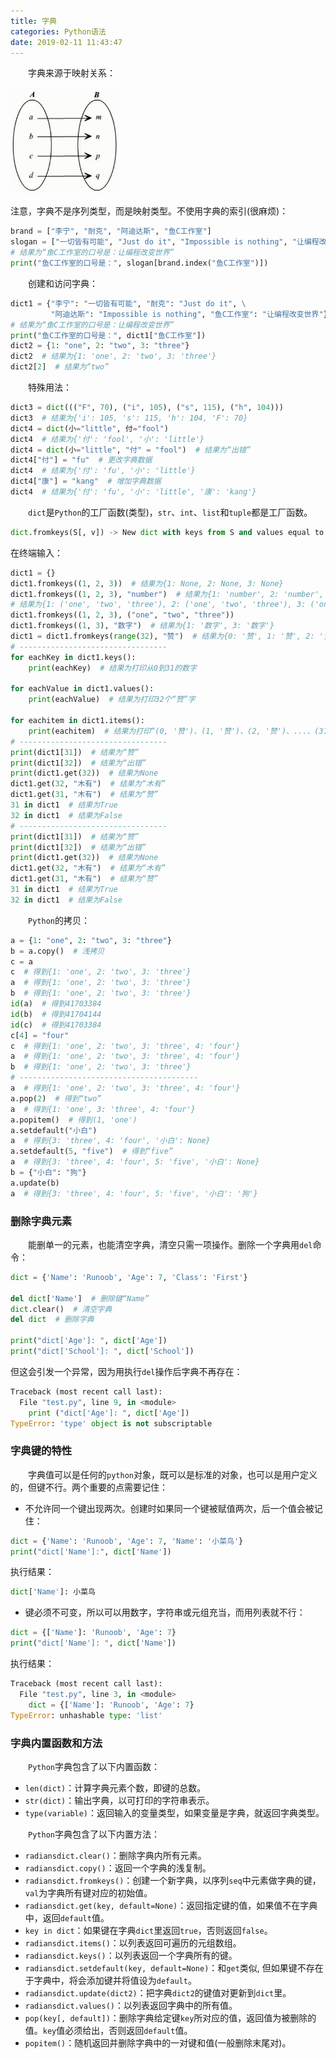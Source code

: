 ```yaml
---
title: 字典
categories: Python语法
date: 2019-02-11 11:43:47
---
```

&emsp;&emsp;字典来源于映射关系：<!--more-->

<img src="./字典/1.jpg" height="170" width="173">

注意，字典不是序列类型，而是映射类型。不使用字典的索引(很麻烦)：

``` python
brand = ["李宁", "耐克", "阿迪达斯", "鱼C工作室"]
slogan = ["一切皆有可能", "Just do it", "Impossible is nothing", "让编程改变世界"]
# 结果为“鱼C工作室的口号是：让编程改变世界”
print("鱼C工作室的口号是：", slogan[brand.index("鱼C工作室")])
```

&emsp;&emsp;创建和访问字典：

``` python
dict1 = {"李宁": "一切皆有可能", "耐克": "Just do it", \
         "阿迪达斯": "Impossible is nothing", "鱼C工作室": "让编程改变世界"}
# 结果为“鱼C工作室的口号是：让编程改变世界”
print("鱼C工作室的口号是：", dict1["鱼C工作室"])
dict2 = {1: "one", 2: "two", 3: "three"}
dict2  # 结果为{1: 'one', 2: 'two', 3: 'three'}
dict2[2]  # 结果为“two”
```

&emsp;&emsp;特殊用法：

``` python
dict3 = dict((("F", 70), ("i", 105), ("s", 115), ("h", 104)))
dict3  # 结果为{'i': 105, 's': 115, 'h': 104, 'F': 70}
dict4 = dict(小="little", 付="fool")
dict4  # 结果为{'付': 'fool', '小': 'little'}
dict4 = dict(小="little", "付" = "fool")  # 结果为“出错”
dict4["付"] = "fu"  # 更改字典数据
dict4  # 结果为{'付': 'fu', '小': 'little'}
dict4["康"] = "kang"  # 增加字典数据
dict4  # 结果为{'付': 'fu', '小': 'little', '康': 'kang'}
```

&emsp;&emsp;`dict`是`Python`的工厂函数(类型)，`str`、`int`、`list`和`tuple`都是工厂函数。

``` python
dict.fromkeys(S[, v]) -> New dict with keys from S and values equal to v(v defaults to None)
```

在终端输入：

``` python
dict1 = {}
dict1.fromkeys((1, 2, 3))  # 结果为{1: None, 2: None, 3: None}
dict1.fromkeys((1, 2, 3), "number")  # 结果为{1: 'number', 2: 'number', 3: 'number'}
# 结果为{1: ('one', 'two', 'three'), 2: ('one', 'two', 'three'), 3: ('one', 'two', 'three')}
dict1.fromkeys((1, 2, 3), ("one", "two", "three"))
dict1.fromkeys((1, 3), "数字")  # 结果为{1: '数字', 3: '数字'}
dict1 = dict1.fromkeys(range(32), "赞")  # 结果为{0: '赞', 1: '赞', 2: '赞', 3: '赞', ..., 30: '赞', 31: '赞'}
# ---------------------------------
for eachKey in dict1.keys():
    print(eachKey)  # 结果为打印从0到31的数字

for eachValue in dict1.values():
    print(eachValue)  # 结果为打印32个“赞”字

for eachitem in dict1.items():
    print(eachitem)  # 结果为打印“(0, '赞')、(1, '赞')、(2, '赞')、...、(31, '赞')”
# ---------------------------------
print(dict1[31])  # 结果为“赞”
print(dict1[32])  # 结果为“出错”
print(dict1.get(32))  # 结果为None
dict1.get(32, "木有")  # 结果为“木有”
dict1.get(31, "木有")  # 结果为“赞”
31 in dict1  # 结果为True
32 in dict1  # 结果为False
# ---------------------------------
print(dict1[31])  # 结果为“赞”
print(dict1[32])  # 结果为“出错”
print(dict1.get(32))  # 结果为None
dict1.get(32, "木有")  # 结果为“木有”
dict1.get(31, "木有")  # 结果为“赞”
31 in dict1  # 结果为True
32 in dict1  # 结果为False
```

&emsp;&emsp;`Python`的拷贝：

``` python
a = {1: "one", 2: "two", 3: "three"}
b = a.copy()  # 浅拷贝
c = a
c  # 得到{1: 'one', 2: 'two', 3: 'three'}
a  # 得到{1: 'one', 2: 'two', 3: 'three'}
b  # 得到{1: 'one', 2: 'two', 3: 'three'}
id(a)  # 得到41703384
id(b)  # 得到41704144
id(c)  # 得到41703384
c[4] = "four"
c  # 得到{1: 'one', 2: 'two', 3: 'three', 4: 'four'}
a  # 得到{1: 'one', 2: 'two', 3: 'three', 4: 'four'}
b  # 得到{1: 'one', 2: 'two', 3: 'three'}
# ----------------------------------------
a  # 得到{1: 'one', 2: 'two', 3: 'three', 4: 'four'}
a.pop(2)  # 得到“two”
a  # 得到{1: 'one', 3: 'three', 4: 'four'}
a.popitem()  # 得到(1, 'one')
a.setdefault("小白")
a  # 得到{3: 'three', 4: 'four', '小白': None}
a.setdefault(5, "five")  # 得到“five”
a  # 得到{3: 'three', 4: 'four', 5: 'five', '小白': None}
b = {"小白": "狗"}
a.update(b)
a  # 得到{3: 'three', 4: 'four', 5: 'five', '小白': '狗'}
```

### 删除字典元素

&emsp;&emsp;能删单一的元素，也能清空字典，清空只需一项操作。删除一个字典用`del`命令：

``` python
dict = {'Name': 'Runoob', 'Age': 7, 'Class': 'First'}

del dict['Name']  # 删除键“Name”
dict.clear()  # 清空字典
del dict  # 删除字典

print("dict['Age']: ", dict['Age'])
print("dict['School']: ", dict['School'])
```

但这会引发一个异常，因为用执行`del`操作后字典不再存在：

``` python
Traceback (most recent call last):
  File "test.py", line 9, in <module>
    print ("dict['Age']: ", dict['Age'])
TypeError: 'type' object is not subscriptable
```

### 字典键的特性

&emsp;&emsp;字典值可以是任何的`python`对象，既可以是标准的对象，也可以是用户定义的，但键不行。两个重要的点需要记住：

- 不允许同一个键出现两次。创建时如果同一个键被赋值两次，后一个值会被记住：

``` python
dict = {'Name': 'Runoob', 'Age': 7, 'Name': '小菜鸟'}
print("dict['Name']:", dict['Name'])
```

执行结果：

``` python
dict['Name']: 小菜鸟
```

- 键必须不可变，所以可以用数字，字符串或元组充当，而用列表就不行：

``` python
dict = {['Name']: 'Runoob', 'Age': 7}
print("dict['Name']: ", dict['Name'])
```

执行结果：

``` python
Traceback (most recent call last):
  File "test.py", line 3, in <module>
    dict = {['Name']: 'Runoob', 'Age': 7}
TypeError: unhashable type: 'list'
```

### 字典内置函数和方法

&emsp;&emsp;`Python`字典包含了以下内置函数：

- `len(dict)`：计算字典元素个数，即键的总数。
- `str(dict)`：输出字典，以可打印的字符串表示。
- `type(variable)`：返回输入的变量类型，如果变量是字典，就返回字典类型。

&emsp;&emsp;`Python`字典包含了以下内置方法：

- `radiansdict.clear()`：删除字典内所有元素。
- `radiansdict.copy()`：返回一个字典的浅复制。
- `radiansdict.fromkeys()`：创建一个新字典，以序列`seq`中元素做字典的键，`val`为字典所有键对应的初始值。
- `radiansdict.get(key, default=None)`：返回指定键的值，如果值不在字典中，返回`default`值。
- `key in dict`：如果键在字典`dict`里返回`true`，否则返回`false`。
- `radiansdict.items()`：以列表返回可遍历的元组数组。
- `radiansdict.keys()`：以列表返回一个字典所有的键。
- `radiansdict.setdefault(key, default=None)`：和`get`类似, 但如果键不存在于字典中，将会添加键并将值设为`default`。
- `radiansdict.update(dict2)`：把字典`dict2`的键值对更新到`dict`里。
- `radiansdict.values()`：以列表返回字典中的所有值。
- `pop(key[, default])`：删除字典给定键`key`所对应的值，返回值为被删除的值。`key`值必须给出，否则返回`default`值。
- `popitem()`：随机返回并删除字典中的一对键和值(一般删除末尾对)。